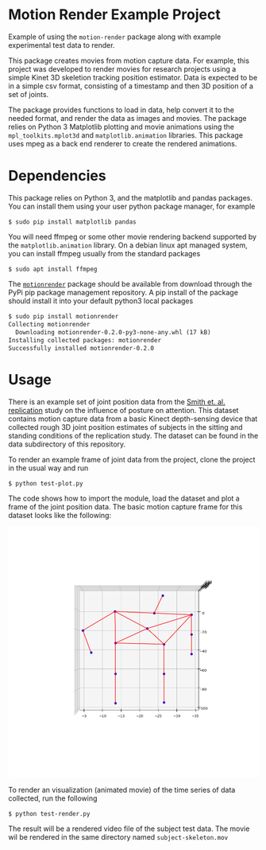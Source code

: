# Motion Render Example Project

Example of using the `motion-render` package along with example
experimental test data to render.

This package creates movies from motion capture data.  For example, this project
was developed to render movies for research projects using a simple
Kinet 3D skeletion tracking position estimator.  Data is expected to be
in a simple csv format, consisting of a timestamp and then 3D position of
a set of joints. 

The package provides functions to load in data, help convert it to
the needed format, and render the data as images and movies.  The
package relies on Python 3 Matplotlib plotting and movie animations
using the `mpl_toolkits.mplot3d` and `matplotlib.animation`
libraries.  This package uses mpeg as a back end renderer to create
the rendered animations.

# Dependencies

This package relies on Python 3, and the
matplotlib and pandas packages.  You can install
them using your user python package manager, for example

```
$ sudo pip install matplotlib pandas
```

You will need ffmpeg or some other movie rendering backend
supported by the `matplotlib.animation` library.
On a debian linux apt managed system, you can install
ffmpeg usually from the standard packages

```
$ sudo apt install ffmpeg
```

The [`motionrender`](https://pypi.org/project/motionrender) 
package should be available from download
through the PyPi pip package management repository.
A pip install of the package should install it into
your default python3 local packages

```
$ sudo pip install motionrender
Collecting motionrender
  Downloading motionrender-0.2.0-py3-none-any.whl (17 kB)
Installing collected packages: motionrender
Successfully installed motionrender-0.2.0

```

# Usage

There is an example set of joint position data from 
the [Smith et. al. replication](https://econtent.hogrefe.com/doi/10.1027/1618-3169/a000567)
study on the influence of posture on attention.  This dataset
contains motion capture data from a basic
Kinect depth-sensing device that collected
rough 3D joint position estimates of subjects in the
sitting and standing conditions of the replication
study.  The dataset can be found in the
data subdirectory of this repository.

To render an example frame of joint data from the
project, clone the project in the usual way and
run

```
$ python test-plot.py
```

The code shows how to import the module,
load the dataset and plot a frame of the
joint position data.  The basic motion capture
frame for this dataset looks like the following:

![Single frame of joint capture time series](./standing-subject.png)

To render an visualization (animated movie)
of the time series of data collected,
run the following

```
$ python test-render.py
```

The result will be a rendered video file of the
subject test data.  The movie wil be rendered
in the same directory named `subject-skeleton.mov`
